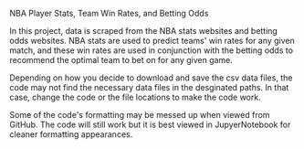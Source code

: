 NBA Player Stats, Team Win Rates, and Betting Odds

In this project, data is scraped from the NBA stats websites and betting odds websites.
NBA stats are used to predict teams' win rates for any given match, and these win rates
are used in conjunction with the betting odds to recommend the optimal team to bet on
for any given game.


Depending on how you decide to download and save the csv data files,
the code may not find the necessary data files in the desginated paths.
In that case, change the code or the file locations to make the code work.


Some of the code's formatting may be messed up when viewed from GitHub. The code will
still work but it is best viewed in JupyerNotebook for cleaner formatting appearances.
